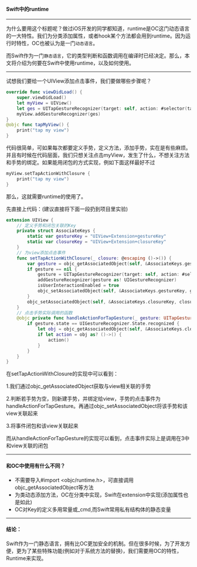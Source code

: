 #### Swift中的runtime

---

为什么要用这个标题呢？做过iOS开发的同学都知道，runtime是OC这门动态语言的一大特性。我们为分类添加属性，或者hook某个方法都会用到runtime。因为运行时特性，OC也被认为是一门`动态语言`。

而Swift作为一门`静态语言`，它的类型判断和函数调用在编译时已经决定。那么，本文将介绍为何要在Swift中使用runtime，以及如何使用。

---

试想我们要给一个UIView添加点击事件，我们要做哪些步骤呢？

```swift
override func viewDidLoad() {
    super.viewDidLoad()
    let myView = UIView()
    let ges = UITapGestureRecognizer(target: self, action: #selector(tapMyView))
    myView.addGestureRecognizer(ges)
}
@objc func tapMyView() {
    print("tap my view")
}
```

代码很简单，可如果每次都要定义手势，定义方法，添加手势，实在是有些麻烦。并且有时候在代码层面，我们只想关注点击myView，发生了什么，不想关注方法和手势的绑定。如果能用闭包的方式实现，例如下面这样最好不过

```swift
myView.setTapActionWithClosure {
    print("tap my view")
}
```

那么，这就需要runtime的使用了。

先直接上代码：(建议直接将下面一段扔到项目里实验)

```swift
extension UIView {
    // 定义手势和闭包关联的Key
    private struct AssociateKeys {
        static var gestureKey = "UIView+Extension+gestureKey"
        static var closureKey = "UIView+Extension+closureKey"
    }
    // 为view添加点击事件
    func setTapActionWithClosure(_ closure: @escaping ()->()) {
        var gesture = objc_getAssociatedObject(self, &AssociateKeys.gestureKey)
        if gesture == nil {
            gesture = UITapGestureRecognizer(target: self, action: #selector(handleActionForTapGesture(_:)))
            addGestureRecognizer(gesture as! UIGestureRecognizer)
            isUserInteractionEnabled = true
            objc_setAssociatedObject(self, &AssociateKeys.gestureKey, gesture, objc_AssociationPolicy.OBJC_ASSOCIATION_RETAIN)
        }
        objc_setAssociatedObject(self, &AssociateKeys.closureKey, closure, objc_AssociationPolicy.OBJC_ASSOCIATION_COPY)
    }
    // 点击手势实际调用的函数
    @objc private func handleActionForTapGesture(_ gesture: UITapGestureRecognizer) {
        if gesture.state == UIGestureRecognizer.State.recognized {
            let obj = objc_getAssociatedObject(self, &AssociateKeys.closureKey)
            if let action = obj as? ()->() {
                action()
            }
        }
    }
}
```

在setTapActionWithClosure的实现中可以看到：

1.我们通过objc_getAssociatedObject获取与view相关联的手势

2.判断若手势为空，则新建手势，并绑定给view，手势的点击事件为handleActionForTapGesture。再通过objc_setAssociatedObject将该手势和该view关联起来

3.将事件闭包和该view关联起来

而从handleActionForTapGesture的实现可以看到，点击事件实际上是调用在3中和view关联的闭包

---

#### 和OC中使用有什么不同？

- 不需要导入#import <objc/runtime.h>，可直接调用objc_getAssociatedObject等方法
- 为类动态添加方法，OC在分类中实现，Swift在extension中实现(添加属性也是如此)
- OC对Key的定义多用常量或_cmd,而Swift常用私有结构体的静态变量

---

#### 结论：

Swift作为一门静态语言，拥有比OC更加安全的机制。但在很多时候，为了开发方便，更为了某些特殊功能(例如对于系统方法的替换)，我们需要用OC的特性，Runtime来实现。